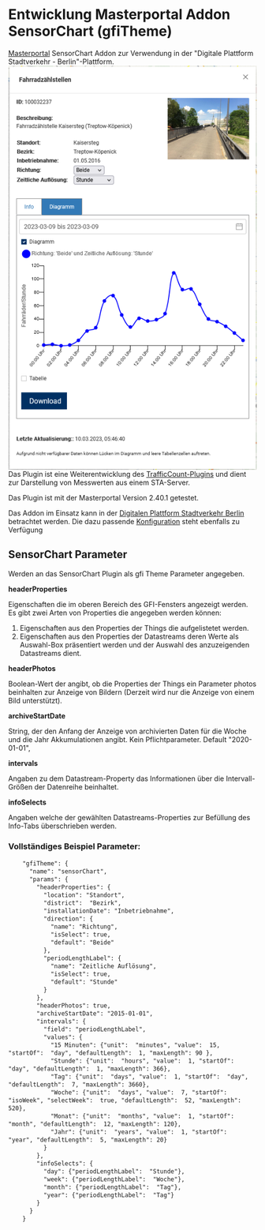 Entwicklung Masterportal Addon SensorChart (gfiTheme)
======================================================
[Masterportal](https://bitbucket.org/geowerkstatt-hamburg/masterportal/src/dev/) SensorChart Addon zur Verwendung in der "Digitale Plattform Stadtverkehr - Berlin"-Plattform.
<img align="right" src="doc/img/ecoCounter.png">

Das Plugin ist eine Weiterentwicklung des [TrafficCount-Plugins](https://github.com/digitale-plattform-stadtverkehr-berlin/masterportal-addon-traffic-count) und dient zur Darstellung von Messwerten aus einem STA-Server.

Das Plugin ist mit der Masterportal Version 2.40.1 getestet.

Das Addon im Einsatz kann in der [Digitalen Plattform Stadtverkehr Berlin](https://viz.berlin.de/site/_masterportal/berlin/index.html?Map/layerIds=basemap_raster_farbe,TEU,EcoCounter&visibility=true,true,true&transparency=0,0,0&Map/zoomLevel=4) betrachtet werden.
Die dazu passende [Konfiguration](https://github.com/digitale-plattform-stadtverkehr-berlin/masterportal-dps-config/blob/master/resources/services-internet.json) steht ebenfalls zu Verfügung 


## SensorChart Parameter

Werden an das SensorChart Plugin als gfi Theme Parameter angegeben.

**headerProperties**

Eigenschaften die im oberen Bereich des GFI-Fensters angezeigt werden. Es gibt zwei Arten von Properties die angegeben werden können:

1. Eigenschaften aus den Properties der Things die aufgelistetet werden.
2. Eigenschaften aus den Properties der Datastreams deren Werte als Auswahl-Box präsentiert werden und der Auswahl des anzuzeigenden Datastreams dient.

**headerPhotos**

Boolean-Wert der angibt, ob die Properties der Things ein Parameter photos beinhalten zur Anzeige von Bildern (Derzeit wird nur die Anzeige von einem Bild unterstützt).

**archiveStartDate**

String, der den Anfang der Anzeige von archivierten Daten für die Woche und die Jahr Akkumulationen angibt.
Kein Pflichtparameter. Default "2020-01-01",

**intervals**

Angaben zu dem Datastream-Property das Informationen über die Intervall-Größen der Datenreihe beinhaltet.

**infoSelects**

Angaben welche der gewählten Datastreams-Properties zur Befüllung des Info-Tabs überschrieben werden.

### Vollständiges Beispiel Parameter:

```
    "gfiTheme": {
      "name": "sensorChart",
      "params": {
        "headerProperties": {
          "location": "Standort",
          "district":  "Bezirk",
          "installationDate": "Inbetriebnahme",
          "direction": {
            "name": "Richtung",
            "isSelect": true,
            "default": "Beide"
          },
          "periodLengthLabel": {
            "name": "Zeitliche Auflösung",
            "isSelect": true,
            "default": "Stunde"
          }
        },
        "headerPhotos": true,
        "archiveStartDate": "2015-01-01",
        "intervals": {
          "field": "periodLengthLabel",
          "values": {
            "15 Minuten": {"unit":  "minutes", "value":  15, "startOf":  "day", "defaultLength":  1, "maxLength": 90 },
            "Stunde": {"unit":  "hours", "value":  1, "startOf":  "day", "defaultLength":  1, "maxLength": 366},
            "Tag": {"unit":  "days", "value":  1, "startOf":  "day", "defaultLength":  7, "maxLength": 3660},
            "Woche": {"unit":  "days", "value":  7, "startOf":  "isoWeek", "selectWeek":  true, "defaultLength":  52, "maxLength": 520},
            "Monat": {"unit":  "months", "value":  1, "startOf":  "month", "defaultLength":  12, "maxLength": 120},
            "Jahr": {"unit":  "years", "value":  1, "startOf":  "year", "defaultLength":  5, "maxLength": 20}
          }
        },
        "infoSelects": {
          "day": {"periodLengthLabel":  "Stunde"},
          "week": {"periodLengthLabel":  "Woche"},
          "month": {"periodLengthLabel":  "Tag"},
          "year": {"periodLengthLabel":  "Tag"}
        }
      }
    }
```
